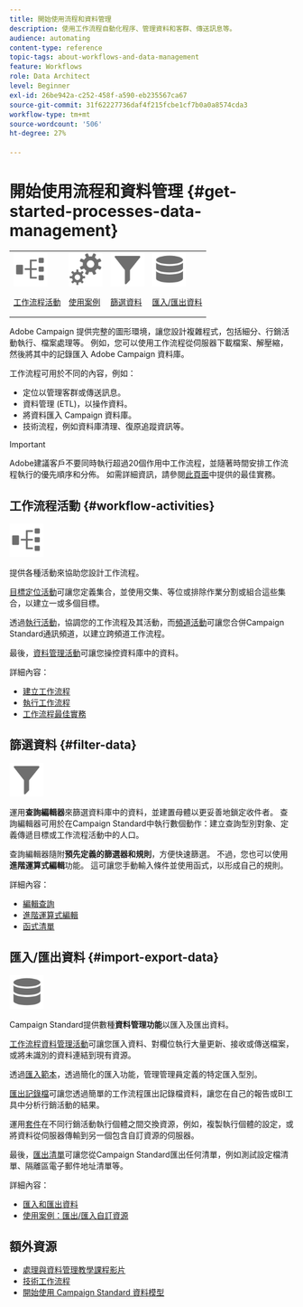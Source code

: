 ```yaml
---
title: 開始使用流程和資料管理
description: 使用工作流程自動化程序、管理資料和客群、傳送訊息等。
audience: automating
content-type: reference
topic-tags: about-workflows-and-data-management
feature: Workflows
role: Data Architect
level: Beginner
exl-id: 26be942a-c252-458f-a590-eb235567ca67
source-git-commit: 31f62227736daf4f215fcbe1cf7b0a0a8574cda3
workflow-type: tm+mt
source-wordcount: '506'
ht-degree: 27%

---
```


# 開始使用流程和資料管理 {#get-started-processes-data-management}

<table>
<tr>
<td><img src="assets/do-not-localize/icon_workflows.svg" width="60px"><p><a href="#workflow-activities">工作流程活動</a></p></td><td><img src="assets/do-not-localize/icon_activities.svg" width="60px"><p><a href="../../automating/using/workflow-created-query-with-complement.md">使用案例</a></p></td><td><img src="assets/do-not-localize/icon_filter.svg" width="60px"><p><a href="#filter-data">篩選資料</a></p></td>
<td><img src="assets/do-not-localize/icon_manage.svg" width="60px"><p><a href="#import-export-data">匯入/匯出資料</a></p></td></tr>
</table>

Adobe Campaign 提供完整的圖形環境，讓您設計複雜程式，包括細分、行銷活動執行、檔案處理等。 例如，您可以使用工作流程從伺服器下載檔案、解壓縮，然後將其中的記錄匯入 Adobe Campaign 資料庫。

工作流程可用於不同的內容，例如：

* 定位以管理客群或傳送訊息。
* 資料管理 (ETL)，以操作資料。
* 將資料匯入 Campaign 資料庫。
* 技術流程，例如資料庫清理、復原追蹤資訊等。

>[!IMPORTANT]
>
> Adobe建議客戶不要同時執行超過20個作用中工作流程，並隨著時間安排工作流程執行的優先順序和分佈。 如需詳細資訊，請參閱[此頁面](../../automating/using/best-practices-workflows.md)中提供的最佳實務。

## 工作流程活動 {#workflow-activities}

<img src="assets/do-not-localize/icon_workflows.svg" width="60px">

提供各種活動來協助您設計工作流程。

[目標定位活動](../../automating/using/about-targeting-activities.md)可讓您定義集合，並使用交集、等位或排除作業分割或組合這些集合，以建立一或多個目標。

透過[執行活動](../../automating/using/about-execution-activities.md)，協調您的工作流程及其活動，而[頻道活動](../../automating/using/about-channel-activities.md)可讓您合併Campaign Standard通訊頻道，以建立跨頻道工作流程。

最後，[資料管理活動](../../automating/using/about-data-management-activities.md)可讓您操控資料庫中的資料。

詳細內容：

* [建立工作流程](../../automating/using/building-a-workflow.md)
* [執行工作流程](../../automating/using/about-workflow-execution.md)
* [工作流程最佳實務](../../automating/using/best-practices-workflows.md)

## 篩選資料 {#filter-data}

<img src="assets/do-not-localize/icon_filter.svg" width="60px">

運用&#x200B;**查詢編輯器**&#x200B;來篩選資料庫中的資料，並建置母體以更妥善地鎖定收件者。 查詢編輯器可用於在Campaign Standard中執行數個動作：建立查詢型別對象、定義傳遞目標或工作流程活動中的人口。

查詢編輯器隨附&#x200B;**預先定義的篩選器和規則**，方便快速篩選。 不過，您也可以使用&#x200B;**進階運算式編輯**&#x200B;功能。 這可讓您手動輸入條件並使用函式，以形成自己的規則。

詳細內容：

* [編輯查詢](../../automating/using/editing-queries.md)
* [進階運算式編輯](../../automating/using/advanced-expression-editing.md)
* [函式清單](../../automating/using/list-of-functions.md)

## 匯入/匯出資料 {#import-export-data}

<img src="assets/do-not-localize/icon_manage.svg" width="60px">

Campaign Standard提供數種&#x200B;**資料管理功能**&#x200B;以匯入及匯出資料。

[工作流程資料管理活動](../../automating/using/about-data-management-activities.md)可讓您匯入資料、對欄位執行大量更新、接收或傳送檔案，或將未識別的資料連結到現有資源。

透過[匯入範本](../../automating/using/importing-data-with-import-templates.md)，透過簡化的匯入功能，管理管理員定義的特定匯入型別。

[匯出記錄檔](../../automating/using/exporting-logs.md)可讓您透過簡單的工作流程匯出記錄檔資料，讓您在自己的報告或BI工具中分析行銷活動的結果。

運用[套件](../../automating/using/managing-packages.md)在不同行銷活動執行個體之間交換資源，例如，複製執行個體的設定，或將資料從伺服器傳輸到另一個包含自訂資源的伺服器。

最後，[匯出清單](../../automating/using/exporting-lists.md)可讓您從Campaign Standard匯出任何清單，例如測試設定檔清單、隔離區電子郵件地址清單等。

詳細內容：

* [匯入和匯出資料](../../automating/using/about-data-import-and-export.md)
* [使用案例：匯出/匯入自訂資源](../../automating/using/exporting-importing-custom-resources.md)

## 額外資源

* [處理與資料管理教學課程影片](https://experienceleague.adobe.com/docs/campaign-standard-learn/tutorials/managing-processes-and-data/creating-a-workflow.html?lang=zh-Hant)
* [技術工作流程](../../administration/using/technical-workflows.md)
* [開始使用 Campaign Standard 資料模型](../../developing/using/get-started-data-model.md)
